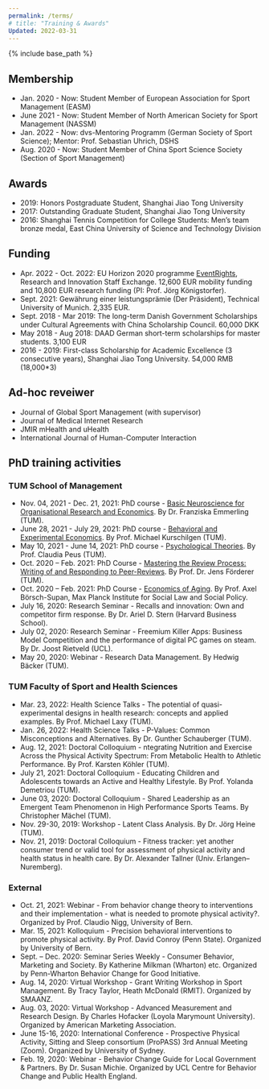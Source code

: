 ```yaml
---
permalink: /terms/
# title: "Training & Awards"
Updated: 2022-03-31
---
```


{% include base_path %}

## Membership

* Jan. 2020 - Now: Student Member of European Association for Sport Management (EASM)
* June 2021 - Now: Student Member of North American Society for Sport Management (NASSM)
* Jan. 2022 - Now: dvs-Mentoring Programm (German Society of Sport Science); Mentor: Prof. Sebastian Uhrich, DSHS
* Aug. 2020 - Now:	Student Member of China Sport Science Society (Section of Sport Management)


## Awards
* 2019: Honors Postgraduate Student, Shanghai Jiao Tong University
* 2017: Outstanding Graduate Student, Shanghai Jiao Tong University
* 2016:	Shanghai Tennis Competition for College Students: Men’s team bronze medal, East China University of Science and Technology Division

## Funding
* Apr. 2022 - Oct. 2022: EU Horizon 2020 programme [EventRights](http://eventrights.net/), Research and Innovation Staff Exchange. 12,600 EUR mobility funding and 10,800 EUR research funding (PI: Prof. Jörg Königstorfer).
* Sept. 2021: Gewährung einer leistungsprämie (Der Präsident), Technical University of Munich. 2,335 EUR.
* Sept. 2018 - Mar 2019: The long-term Danish Government Scholarships under Cultural Agreements with China Scholarship Council. 60,000 DKK
* May 2018 - Aug 2018: DAAD German short-term scholarships for master students. 3,100 EUR
* 2016 - 2019:	First-class Scholarship for Academic Excellence (3 consecutive years), Shanghai Jiao Tong University. 54,000 RMB (18,000*3)

## Ad-hoc reveiwer
* Journal of Global Sport Management (with supervisor)
* Journal of Medical Internet Research
* JMIR mHealth and uHealth
* International Journal of Human-Computer Interaction

## PhD training activities

### TUM School of Management
* Nov. 04, 2021 - Dec. 21, 2021: PhD course - [Basic Neuroscience for Organisational Research and Economics](https://www.wi.tum.de/wp-content/uploads/2016/09/Syllabus_basicNS2021.pdf). By Dr. Franziska Emmerling (TUM).
* June 28, 2021 - July 29, 2021: PhD course - [Behavioral and Experimental Economics](https://www.wi.tum.de/wp-content/uploads/2016/09/Syllabus_BehavExpEcon_210329.pdf). By Prof. Michael Kurschilgen (TUM).
* May 10, 2021 - June 14, 2021: PhD course - [Psychological Theories](https://www.wi.tum.de/wp-content/uploads/2016/09/Syllabus_Psychological-Theories_Fall2021.pdf). By Prof. Claudia Peus (TUM).
* Oct. 2020 – Feb. 2021: PhD Course - [Mastering the Review Process: Writing of and Responding to Peer-Reviews](https://www.wi.tum.de/wp-content/uploads/2016/09/Syllabus_Mastering-the-Review-Process_update.pdf). By Prof. Dr. Jens Förderer (TUM).
* Oct. 2020 – Feb. 2021: PhD Course - [Economics of Aging](https://www.wi.tum.de/wp-content/uploads/2016/09/Syllabus_Economics_of_Aging.pdf). By Prof. Axel Börsch-Supan, Max Planck Institute for Social Law and Social Policy.
* July 16, 2020: Research Seminar - Recalls and innovation: Own and competitor firm response. By Dr. Ariel D. Stern (Harvard Business School).
* July 02, 2020: Research Seminar - Freemium Killer Apps: Business Model Competition and the performance of digital PC games on steam. By Dr. Joost Rietveld (UCL).
* May 20, 2020: Webinar - Research Data Management. By Hedwig Bäcker (TUM).


### TUM Faculty of Sport and Health Sciences
* Mar. 23, 2022: Health Science Talks - The potential of quasi-experimental designs in health research: concepts and applied examples. By Prof. Michael Laxy  (TUM).
* Jan. 26, 2022: Health Science Talks - P-Values: Common Misconceptions and Alternatives. By Dr. Gunther Schauberger (TUM).
* Aug. 12, 2021: Doctoral Colloquium - ntegrating Nutrition and Exercise Across the Physical Activity Spectrum: From Metabolic Health to Athletic Performance. By Prof. Karsten Köhler (TUM).
* July 21, 2021: Doctoral Colloquium - Educating Children and Adolescents towards an Active and Healthy Lifestyle. By Prof. Yolanda Demetriou (TUM).
* June 03, 2020: Doctoral Colloquium - Shared Leadership as an Emergent Team Phenomenon in High Performance Sports Teams. By Christopher Mächel (TUM).
* Nov. 29-30, 2019:	Workshop - Latent Class Analysis. By Dr. Jörg Heine (TUM).
* Nov. 21, 2019: Doctoral Colloquium - Fitness tracker: yet another consumer trend or valid tool for assessment of physical activity and health status in health care. By Dr. Alexander Tallner (Univ. Erlangen–Nuremberg).

### External
* Oct. 21, 2021: Webinar - From behavior change theory to interventions and their implementation - what is needed to promote physical activity?. Organized by Prof. Claudio Nigg, University of Bern.
* Mar. 15, 2021: Kolloquium - Precision behavioral interventions to promote physical activity. By Prof. David Conroy (Penn State). Organized by University of Bern.
* Sept. – Dec. 2020: Seminar Series Weekly - Consumer Behavior, Marketing and Society. By Katherine Milkman (Wharton) etc. Organized by Penn-Wharton Behavior Change for Good Initiative.
* Aug. 14, 2020: Virtual Workshop - Grant Writing Workshop in Sport Management. By Tracy Taylor, Heath McDonald (RMIT). Organized by SMAANZ.
* Aug. 03, 2020: Virtual Workshop - Advanced Measurement and Research Design. By Charles Hofacker (Loyola Marymount University). Organized by American Marketing Association.
* June 15-16, 2020: International Conference - Prospective Physical Activity, Sitting and Sleep consortium (ProPASS) 3rd Annual Meeting (Zoom). Organized by University of Sydney.
* Feb. 19, 2020: Webinar - Behavior Change Guide for Local Government & Partners. By Dr. Susan Michie. Organized by UCL Centre for Behavior Change and Public Health England.

